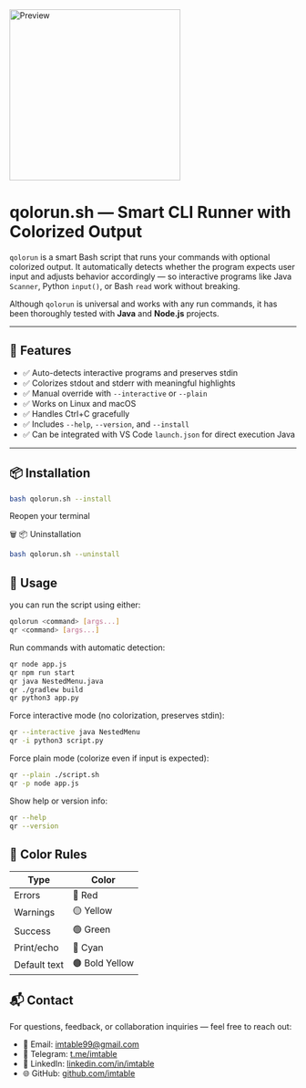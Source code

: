 <img src="https://github.com/user-attachments/assets/32087086-c96b-4dab-ad0a-432ddf3f981f" alt="Preview" width="300"/>

# qolorun.sh — Smart CLI Runner with Colorized Output

`qolorun` is a smart Bash script that runs your commands with optional colorized output. It automatically detects whether the program expects user input and adjusts behavior accordingly — so interactive programs like Java `Scanner`, Python `input()`, or Bash `read` work without breaking.

Although `qolorun` is universal and works with any run commands, it has been thoroughly tested with **Java** and **Node.js** projects.

---

## 🚀 Features

- ✅ Auto-detects interactive programs and preserves stdin
- ✅ Colorizes stdout and stderr with meaningful highlights
- ✅ Manual override with `--interactive` or `--plain`
- ✅ Works on Linux and macOS
- ✅ Handles Ctrl+C gracefully
- ✅ Includes `--help`, `--version`, and `--install`
- ✅ Can be integrated with VS Code `launch.json` for direct execution Java

---

## 📦 Installation

```bash
bash qolorun.sh --install
```
Reopen your terminal

🗑️ 📦 Uninstallation

```bash
bash qolorun.sh --uninstall
```

## 🧪 Usage
you can run the script using either:
```bash
qolorun <command> [args...]
qr <command> [args...]
```

Run commands with automatic detection:
```bash
qr node app.js
qr npm run start
qr java NestedMenu.java
qr ./gradlew build
qr python3 app.py
```

Force interactive mode (no colorization, preserves stdin):
```bash
qr --interactive java NestedMenu
qr -i python3 script.py
```

Force plain mode (colorize even if input is expected):
```bash
qr --plain ./script.sh
qr -p node app.js
```

Show help or version info:
```bash
qr --help
qr --version
```

## 🎨 Color Rules
| Type         | Color      |
|--------------|------------|
| Errors       | 🔴 Red      |
| Warnings     | 🟡 Yellow   |
| Success      | 🟢 Green    |
| Print/echo   | 🔵 Cyan     |
| Default text | 🟤 Bold Yellow |

## 📬 Contact
For questions, feedback, or collaboration inquiries — feel free to reach out:

- 📧 Email: [imtable99@gmail.com](mailto:imtable99@gmail.com)
- 📲 Telegram: [t.me/imtable](https://t.me/imtable) 
- 💼 LinkedIn: [linkedin.com/in/imtable](https://linkedin.com/in/imtable)
- 🌐 GitHub: [github.com/imtable](https://github.com/imtable)
